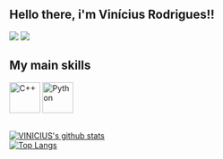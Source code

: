 

## Hello there, i'm Vinícius Rodrigues!!

<a href="https://www.instagram.com/viniciuusr/" target="_blank"><img src="https://img.shields.io/badge/-Instagram-%23E4405F?style=for-the-badge&logo=instagram&logoColor=white"></a>
<a href="https://www.linkedin.com/in/vinicius-rodrigues-b2a321157/?locale=en_US" target="_blank"><img src="https://img.shields.io/badge/-LinkedIn-%230077B5?style=for-the-badge&logo=linkedin&logoColor=white"></a> 

## My main skills
<div style="display: inline_block">
<img title="Cpp" alt="C++" src="https://img.icons8.com/fluency/512/java-logo.png" width="55" height="55" />
<img title="Python" alt="Python" src="https://img.icons8.com/color/48/undefined/python--v1.png" width="55" height="55" />
</div>

##
 
 [![VINICIUS's github stats](https://github-readme-stats.vercel.app/api?username=viniciusyr&show_icons=true&theme=github_dark)](https://github.com/viniciusyr)
 <br />
 [![Top Langs](https://github-readme-stats.vercel.app/api/top-langs/?username=viniciusyr&layout=compact&theme=github_dark)](https://github.com/viniciusyr/github-readme-stats)
